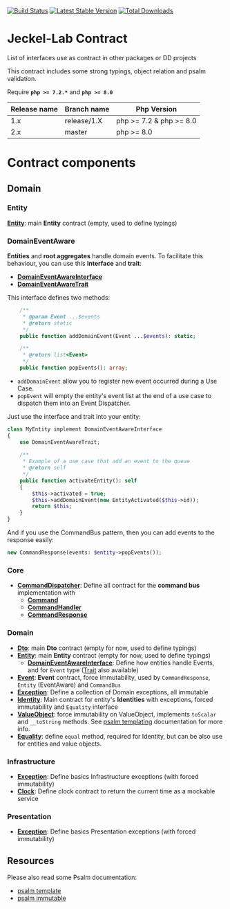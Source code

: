 [![Build Status](https://travis-ci.org/Jeckel-Lab/contract.svg?branch=master)](https://travis-ci.org/Jeckel-Lab/contract)
[![Latest Stable Version](https://poser.pugx.org/jeckel-lab/contract/v/stable)](https://packagist.org/packages/jeckel-lab/contract) [![Total Downloads](https://poser.pugx.org/jeckel-lab/contract/downloads)](https://packagist.org/packages/jeckel-lab/contract)
# Jeckel-Lab Contract

List of interfaces use as contract in other packages or DD projects

This contract includes some strong typings, object relation and psalm validation.

Require **`php >= 7.2.*`** and **`php >= 8.0`**

| Release name | Branch name | Php Version             |
|--------------|-------------|-------------------------|
| 1.x          | release/1.X | php >= 7.2 & php >= 8.0 |
| 2.x          | master      | php >= 8.0              |

# Contract components

## Domain

### Entity

**[Entity](src/Domain/Entity/Entity.php)**: main **Entity** contract (empty, used to define typings)

### DomainEventAware

**Entities** and **root aggregates** handle domain events.
To facilitate this behaviour, you can use this **interface** and **trait**:
- **[DomainEventAwareInterface](src/Domain/Entity/DomainEventAwareInterface.php)**
- **[DomainEventAwareTrait](src/Domain/Entity/DomainEventAwareTrait.php)**

This interface defines two methods:
```php
    /**
     * @param Event ...$events
     * @return static
     */
    public function addDomainEvent(Event ...$events): static;

    /**
     * @return list<Event>
     */
    public function popEvents(): array;

```
- `addDomainEvent` allow you to register new event occurred during a Use Case.
- `popEvent` will empty the entity's event list at the end of a use case to dispatch them into an Event Dispatcher.

Just use the interface and trait into your entity:
```Php
class MyEntity implement DomainEventAwareInterface
{
    use DomainEventAwareTrait;
    
    /**
     * Example of a use case that add an event to the queue
     * @return self
     */
    public function activateEntity(): self
    {
        $this->activated = true;
        $this->addDomainEvent(new EntityActivated($this->id));
        return $this;
    }
}
```

And if you use the CommandBus pattern, then you can add events to the response easily:
```php
new CommandResponse(events: $entity->popEvents());
```


### Core

- **[CommandDispatcher](src/Core/CommandDispatcher/)**: Define all contract for the **command bus** implementation with 
    - **[Command](src/Core/CommandDispatcher/Command/Command.php)**
    - **[CommandHandler](src/Core/CommandDispatcher/CommandHandler/CommandHandler.php)**
    - **[CommandResponse](src/Core/CommandDispatcher/CommandResponse/CommandResponse.php)**

### Domain



- **[Dto](src/Domain/Dto/Dto.php)**: main **Dto** contract (empty for now, used to define typings)
- **[Entity](src/Domain/Entity/Entity.php)**: main **Entity** contract (empty for now, used to define typings)
    - **[DomainEventAwareInterface](src/Domain/Entity/DomainEventAwareInterface.php)**: Define how entities handle Events, and for `Event` type ([Trait](src/Domain/Entity/DomainEventAwareTrait.php) also available)
- **[Event](src/Domain/Event/Event.php)**: **Event** contract, force immutability, used by `CommandResponse`, `Entity` (EventAware) and `CommandBus`
- **[Exception](src/Domain/Exception/)**: Define a collection of Domain exceptions, all immutable
- **[Identity](src/Domain/Identity/Identity.php)**: Main contract for entity's **Identities** with exceptions, forced immutability and `Equality` interface
- **[ValueObject](src/Domain/ValueObject/ValueObject.php)**: force immutability on ValueObject, implements `toScalar` and `__toString` methods. See [psalm templating](https://psalm.dev/docs/annotating_code/templated_annotations/) documentation for more info.
- **[Equality](src/Domain/Equality.php)**: define `equal` method, required for Identity, but can be also use for entities and value objects.

### Infrastructure
- **[Exception](src/Infrastructure/Exception/)**: Define basics Infrastructure exceptions (with forced immutability)
- **[Clock](src/Infrastructure/System/Clock.php)**: Define clock contract to return the current time as a mockable service

### Presentation
- **[Exception](src/Presentation/Exception/)**: Define basics Presentation exceptions (with forced immutability)

## Resources

Please also read some Psalm documentation:
 - [psalm template](https://psalm.dev/docs/annotating_code/templated_annotations/)
 - [psalm immutable](https://psalm.dev/articles/immutability-and-beyond)
